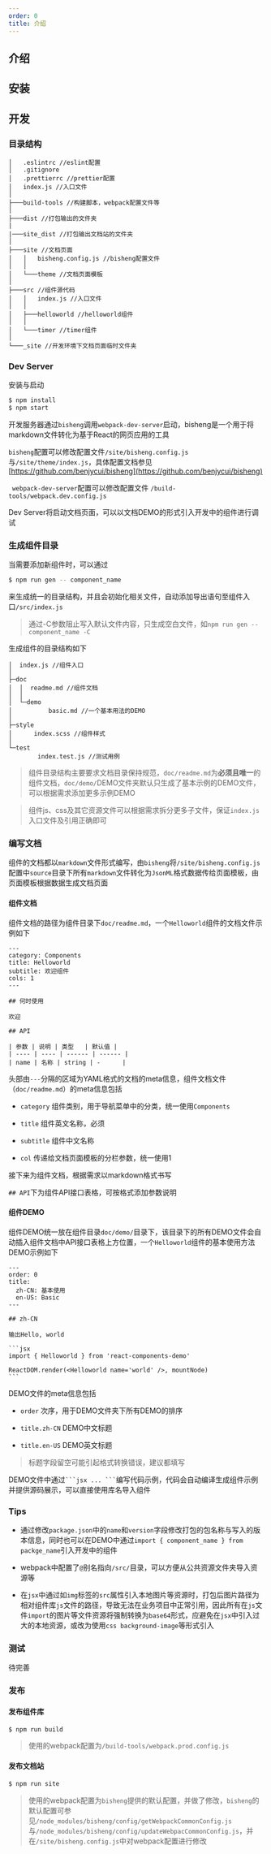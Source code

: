 ```yaml
---
order: 0
title: 介绍
---
```


## 介绍

## 安装

## 开发

### 目录结构

```
│   .eslintrc //eslint配置
│   .gitignore
│   .prettierrc //prettier配置
│   index.js //入口文件
│
├───build-tools //构建脚本，webpack配置文件等
│
├───dist //打包输出的文件夹
|
|───site_dist //打包输出文档站的文件夹
│
├───site //文档页面
│   │   bisheng.config.js //bisheng配置文件
│   │
│   └───theme //文档页面模板
│
├───src //组件源代码
│   │   index.js //入口文件
│   │
│   ├───helloworld //helloworld组件
│   │
│   └───timer //timer组件
│
└───_site //开发环境下文档页面临时文件夹
```

### Dev Server

安装与启动

```bash
$ npm install
$ npm start
```

开发服务器通过`bisheng`调用`webpack-dev-server`启动，bisheng是一个用于将markdown文件转化为基于React的网页应用的工具

`bisheng`配置可以修改配置文件`/site/bisheng.config.js`与`/site/theme/index.js`，具体配置文档参见[https://github.com/benjycui/bisheng](https://github.com/benjycui/bisheng)

` webpack-dev-server`配置可以修改配置文件 `/build-tools/webpack.dev.config.js`

Dev Server将启动文档页面，可以以文档DEMO的形式引入开发中的组件进行调试

### 生成组件目录

当需要添加新组件时，可以通过

```bash
$ npm run gen -- component_name
```

来生成统一的目录结构，并且会初始化相关文件，自动添加导出语句至组件入口`/src/index.js`

> 通过-C参数阻止写入默认文件内容，只生成空白文件，如`npm run gen -- component_name -C`

生成组件的目录结构如下

```
│  index.js //组件入口
│          
├─doc
│  │  readme.md //组件文档
│  │  
│  └─demo
│          basic.md //一个基本用法的DEMO
│          
├─style
│      index.scss //组件样式
│      
└─test
        index.test.js //测试用例
```

> 组件目录结构主要要求文档目录保持规范，`doc/readme.md`为**必须且唯一**的组件文档，`doc/demo/`DEMO文件夹默认只生成了基本示例的DEMO文件，可以根据需求添加更多示例DEMO

> 组件js、css及其它资源文件可以根据需求拆分更多子文件，保证`index.js`入口文件及引用正确即可

### 编写文档

组件的文档都以`markdown`文件形式编写，由`bisheng`将`/site/bisheng.config.js`配置中`source`目录下所有`markdown`文件转化为`JsonML`格式数据传给页面模板，由页面模板根据数据生成文档页面

#### 组件文档

组件文档的路径为组件目录下`doc/readme.md`，一个`Helloworld`组件的文档文件示例如下

```
---
category: Components
title: Helloworld
subtitle: 欢迎组件
cols: 1
---

## 何时使用

欢迎

## API

| 参数 | 说明 | 类型   | 默认值 |
| ---- | ---- | ------ | ------ |
| name | 名称 | string | -      |

```

头部由`---`分隔的区域为YAML格式的文档的meta信息，组件文档文件（`doc/readme.md`）的meta信息包括

- `category` 组件类别，用于导航菜单中的分类，统一使用`Components`

- `title` 组件英文名称，必须

- `subtitle` 组件中文名称

- `col` 传递给文档页面模板的分栏参数，统一使用1

接下来为组件文档，根据需求以markdown格式书写

`## API`下为组件API接口表格，可按格式添加参数说明

#### 组件DEMO

组件DEMO统一放在组件目录`doc/demo/`目录下，该目录下的所有DEMO文件会自动插入组件文档中API接口表格上方位置，一个`Helloworld`组件的基本使用方法DEMO示例如下

````
---
order: 0
title:
  zh-CN: 基本使用
  en-US: Basic
---

## zh-CN

输出Hello, world

```jsx
import { Helloworld } from 'react-components-demo'

ReactDOM.render(<Helloworld name='world' />, mountNode)
```

````

DEMO文件的meta信息包括

- `order` 次序，用于DEMO文件夹下所有DEMO的排序

- `title.zh-CN` DEMO中文标题

- `title.en-US` DEMO英文标题

> 标题字段留空可能引起格式转换错误，建议都填写

DEMO文件中通过` ```jsx ... ``` `编写代码示例，代码会自动编译生成组件示例并提供源码展示，可以直接使用库名导入组件

### Tips

- 通过修改`package.json`中的`name`和`version`字段修改打包的包名称与写入的版本信息，同时也可以在DEMO中通过`import { component_name } from packge_name`引入开发中的组件

- webpack中配置了`@`别名指向`/src/`目录，可以方便从公共资源文件夹导入资源等

- 在`jsx`中通过如`img`标签的`src`属性引入本地图片等资源时，打包后图片路径为相对组件库`js`文件的路径，导致无法在业务项目中正常引用，因此所有在`js`文件`import`的图片等文件资源将强制转换为`base64`形式，应避免在`jsx`中引入过大的本地资源，或改为使用`css background-image`等形式引入

### 测试

待完善

### 发布

#### 发布组件库

```bash
$ npm run build
```

> 使用的webpack配置为`/build-tools/webpack.prod.config.js`

#### 发布文档站

```bash
$ npm run site
```

> 使用的webpack配置为`bisheng`提供的默认配置，并做了修改，`bisheng`的默认配置可参见`/node_modules/bisheng/config/getWebpackCommonConfig.js`与`/node_modules/bisheng/config/updateWebpacCommonConfig.js`，并在`/site/bisheng.config.js`中对webpack配置进行修改

